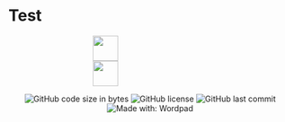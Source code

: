 # Test #


<img src="https://www.mcselec.com/images/stories/mcse/avr_logo.png" height="45" hspace="150">
<img src="https://edasim.com/wp-content/uploads/2020/06/edasim-integrating-ideas-logo-proteus.png" height="45" hspace="150">

<br />
<p align="center">
<img alt="GitHub code size in bytes" src="https://img.shields.io/github/languages/code-size/kiedtl/winfetch.svg">
<img alt="GitHub license" src="https://img.shields.io/github/license/kiedtl/winfetch.svg">
<img alt="GitHub last commit" src="https://img.shields.io/github/last-commit/kiedtl/winfetch.svg">
<img alt="Made with: Wordpad" src="https://img.shields.io/badge/made%20with-wordpad-blue.svg">
</p>

